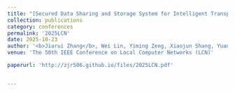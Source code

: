 ```yaml
---
title: "[Secured Data Sharing and Storage System for Intelligent Transportation System via Lightweight Blockchain](https://ieeexplore.ieee.org/document/11146358)"
collection: publications
category: conferences
permalink: '2025LCN'
date: 2025-10-23
author: '<b>Jiarui Zhang</b>, Wei Lin, Yiming Zeng, Xiaojun Shang, Yuanyuan Yang'
venue: 'The 50th IEEE Conference on Local Computer Networks (LCN)'

paperurl: 'http://zjr506.github.io/files/2025LCN.pdf'


---
```


